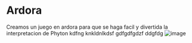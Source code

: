 # Ardora
Creamos un juego en ardora para que se haga facil y divertida la interpretacion de Phyton 
kdfng knkldnlkdsf
gdfgdfgdzf
ddgfdg
![image](https://user-images.githubusercontent.com/99284200/153054012-f766720a-509f-4d4a-b443-51e10ce6fa29.png)
